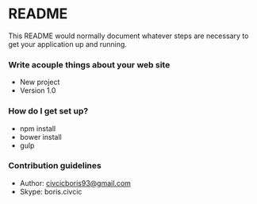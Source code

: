 # README #

This README would normally document whatever steps are necessary to get your application up and running.

### Write acouple things about your web site

* New project
* Version 1.0

### How do I get set up? ###

* npm install
* bower install
* gulp

### Contribution guidelines ###



* Author: civcicboris93@gmail.com
* Skype: boris.civcic